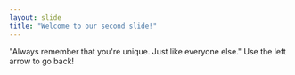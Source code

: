 ```yaml
---
layout: slide
title: "Welcome to our second slide!"
---
```

"Always remember that you're unique. Just like everyone else."
Use the left arrow to go back!

